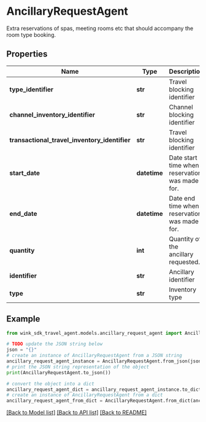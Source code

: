 # AncillaryRequestAgent

Extra reservations of spas, meeting rooms etc that should accompany the room type booking.

## Properties

Name | Type | Description | Notes
------------ | ------------- | ------------- | -------------
**type_identifier** | **str** | Travel blocking identifier | 
**channel_inventory_identifier** | **str** | Channel blocking identifier | 
**transactional_travel_inventory_identifier** | **str** | Travel blocking identifier | 
**start_date** | **datetime** | Date start time when reservation was made for. | 
**end_date** | **datetime** | Date end time when reservation was made for. | 
**quantity** | **int** | Quantity of the ancillary requested. | [default to 1]
**identifier** | **str** | Ancillary identifier | [optional] 
**type** | **str** | Inventory type | 

## Example

```python
from wink_sdk_travel_agent.models.ancillary_request_agent import AncillaryRequestAgent

# TODO update the JSON string below
json = "{}"
# create an instance of AncillaryRequestAgent from a JSON string
ancillary_request_agent_instance = AncillaryRequestAgent.from_json(json)
# print the JSON string representation of the object
print(AncillaryRequestAgent.to_json())

# convert the object into a dict
ancillary_request_agent_dict = ancillary_request_agent_instance.to_dict()
# create an instance of AncillaryRequestAgent from a dict
ancillary_request_agent_from_dict = AncillaryRequestAgent.from_dict(ancillary_request_agent_dict)
```
[[Back to Model list]](../README.md#documentation-for-models) [[Back to API list]](../README.md#documentation-for-api-endpoints) [[Back to README]](../README.md)


